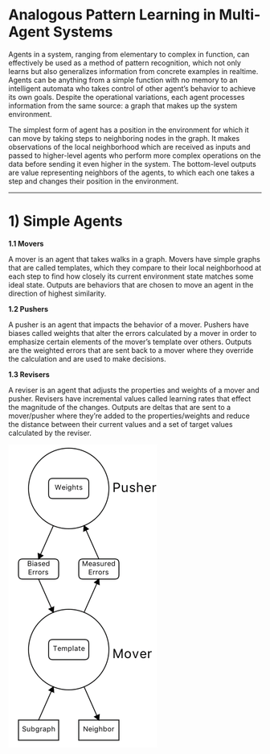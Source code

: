 # Analogous Pattern Learning in Multi-Agent Systems

Agents in a system, ranging from elementary to complex in function, can effectively be used as a method of pattern recognition, which not only learns but also generalizes information from concrete examples in realtime. Agents can be anything from a simple function with no memory to an intelligent automata who takes control of other agent’s behavior to achieve its own goals. Despite the operational variations, each agent processes information from the same source: a graph that makes up the system environment.

The simplest form of agent has a position in the environment for which it can move by taking steps to neighboring nodes in the graph. It makes observations of the local neighborhood which are received as inputs and passed to higher-level agents who perform more complex operations on the data before sending it even higher in the system. The bottom-level outputs are value representing neighbors of the agents, to which each one takes a step and changes their position in the environment. 

***

# 1) Simple Agents

__1.1 Movers__

A mover is an agent that takes walks in a graph. Movers have simple graphs that are called templates, which they compare to their local neighborhood at each step to find how closely its current environment state matches some ideal state. Outputs are behaviors that are chosen to move an agent in the direction of highest similarity.

__1.2 Pushers__

A pusher is an agent that impacts the behavior of a mover. Pushers have biases called weights that alter the errors calculated by a mover in order to emphasize certain elements of the mover’s template over others. Outputs are the weighted errors that are sent back to a mover where they override the calculation and are used to make decisions.

__1.3 Revisers__

A reviser is an agent that adjusts the properties and weights of a mover and pusher. Revisers have incremental values called learning rates that effect the magnitude of the changes. Outputs are deltas that are sent to a mover/pusher where they’re added to the properties/weights and reduce the distance between their current values and a set of target values calculated by the reviser.

![](https://github.com/CarsonScott/Analogy-Detection-Agents/blob/master/img/simple%20agents.png)
